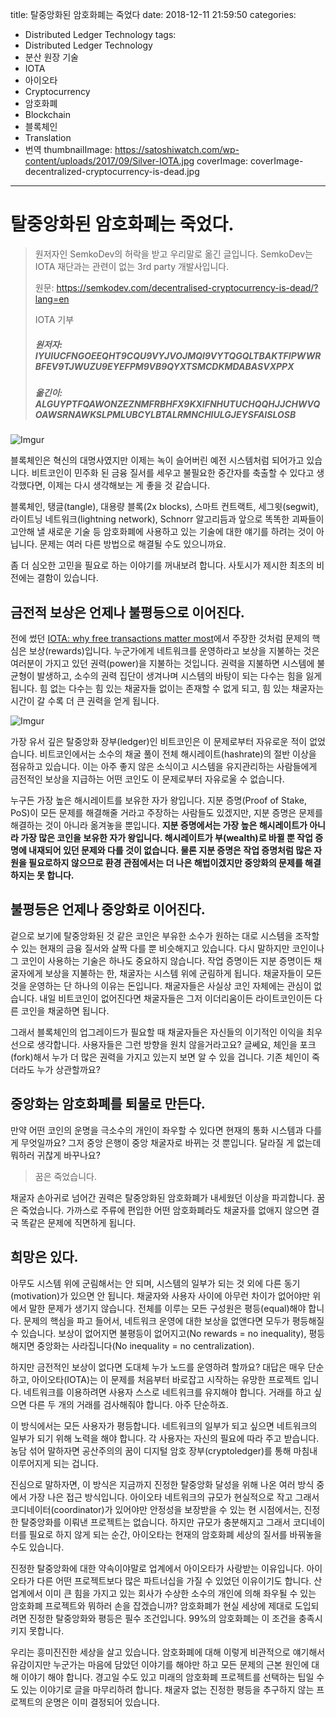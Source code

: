 title: 탈중앙화된 암호화폐는 죽었다
date: 2018-12-11 21:59:50
categories: 
  - Distributed Ledger Technology
tags: 
  - Distributed Ledger Technology
  - 분산 원장 기술
  - IOTA
  - 아이오타
  - Cryptocurrency
  - 암호화폐
  - Blockchain
  - 블록체인
  - Translation
  - 번역
thumbnailImage: https://satoshiwatch.com/wp-content/uploads/2017/09/Silver-IOTA.jpg
coverImage: coverImage-decentralized-cryptocurrency-is-dead.jpg
---
# 탈중앙화된 암호화폐는 죽었다.

>원저자인 SemkoDev의 허락을 받고 우리말로 옮긴 글입니다.
>SemkoDev는 IOTA 재단과는 관련이 없는 3rd party 개발사입니다.
>
>원문: https://semkodev.com/decentralised-cryptocurrency-is-dead/?lang=en
>
>IOTA 기부
>
>##### 원저자: IYUIUCFNGOEEQHT9CQU9VYJVOJMQI9VYTQGQLTBAKTFIPWWRBFEV9TJWUZU9EYEFPM9VB9QYXTSMCDKMDABASVXPPX
>##### 옮긴이: ALGUYPTFQAWONZEZNMFRBHFX9KXIFNHUTUCHQQHJJCHWVQOAWSRNAWKSLPMLUBCYLBTALRMNCHIULGJEYSFAISLOSB

![Imgur](https://i.imgur.com/jHVJGUf.png)

블록체인은 혁신의 대명사였지만 이제는 녹이 슬어버린 예전 시스템처럼 되어가고 있습니다. 비트코인이 민주화 된 금융 질서를 세우고 불필요한 중간자를 축출할 수 있다고 생각했다면, 이제는 다시 생각해보는 게 좋을 것 같습니다.

블록체인, 탱글(tangle), 대용량 블록(2x blocks), 스마트 컨트랙트, 세그윗(segwit), 라이트닝 네트워크(lightning network), Schnorr 알고리듬과 앞으로 똑똑한 괴짜들이 고안해 낼 새로운 기술 등 암호화폐에 사용하고 있는 기술에 대한 얘기를 하려는 것이 아닙니다. 문제는 여러 다른 방법으로 해결될 수도 있으니까요.

좀 더 심오한 고민을 필요로 하는 이야기를 꺼내보려 합니다. 사토시가 제시한 최초의 비전에는 결함이 있습니다.


## 금전적 보상은 언제나 불평등으로 이어진다.

전에 썼던 [IOTA: why free transactions matter most](https://semkodev.com/iota-why-free-transactions-matter-most/?lang=en)에서 주장한 것처럼 문제의 핵심은 보상(rewards)입니다. 누군가에게 네트워크를 운영하라고 보상을 지불하는 것은 여러분이 가지고 있던 권력(power)을 지불하는 것입니다. 권력을 지불하면 시스템에 불균형이 발생하고, 소수의 권력 집단이 생겨나며 시스템의 바탕이 되는 다수는 힘을 잃게 됩니다. 힘 없는 다수는 힘 있는 채굴자들 없이는 존재할 수 없게 되고, 힘 있는 채굴자는 시간이 갈 수록 더 큰 권력을 얻게 됩니다.

![Imgur](https://i.imgur.com/HcsWxIq.png)

가장 유서 깊은 탈중앙화 장부(ledger)인 비트코인은 이 문제로부터 자유로운 적이 없었습니다. 비트코인에서는 소수의 채굴 풀이 전체 해시레이트(hashrate)의 절반 이상을 점유하고 있습니다. 이는 아주 좋지 않은 소식이고 시스템을 유지관리하는 사람들에게 금전적인 보상을 지급하는 어떤 코인도 이 문제로부터 자유로울 수 없습니다.

누구든 가장 높은 해시레이트를 보유한 자가 왕입니다. 지분 증명(Proof of Stake, PoS)이 모든 문제를 해결해줄 거라고 주장하는 사람들도 있겠지만, 지분 증명은 문제를 해결하는 것이 아니라 옮겨놓을 뿐입니다. **지분 증명에서는 가장 높은 해시레이트가 아니라 가장 많은 코인을 보유한 자가 왕입니다. 해시레이트가 부(wealth)로 바뀔 뿐 작업 증명에 내재되어 있던 문제와 다를 것이 없습니다. 물론 지분 증명은 작업 증명처럼 많은 자원을 필요로하지 않으므로 환경 관점에서는 더 나은 해법이겠지만 중앙화의 문제를 해결하지는 못 합니다.**


## 불평등은 언제나 중앙화로 이어진다.

겉으로 보기에 탈중앙화된 것 같은 코인은 부유한 소수가 원하는 대로 시스템을 조작할 수 있는 현재의 금융 질서와 살짝 다를 뿐 비슷해지고 있습니다. 다시 말하지만 코인이나 그 코인이 사용하는 기술은 하나도 중요하지 않습니다. 작업 증명이든 지분 증명이든 채굴자에게 보상을 지불하는 한, 채굴자는 시스템 위에 군림하게 됩니다. 채굴자들이 모든 것을 운영하는 단 하나의 이유는 돈입니다. 채굴자들은 사실상 코인 자체에는 관심이 없습니다. 내일 비트코인이 없어진다면 채굴자들은 그저 이더리움이든 라이트코인이든 다른 코인을 채굴하면 됩니다.

그래서 블록체인의 업그레이드가 필요할 때 채굴자들은 자신들의 이기적인 이익을 최우선으로 생각합니다. 사용자들은 그런 방향을 원치 않을거라고요? 글쎄요, 체인을 포크(fork)해서 누가 더 많은 권력을 가지고 있는지 보면 알 수 있을 겁니다. 기존 체인이 죽더라도 누가 상관할까요?


## 중앙화는 암호화폐를 퇴물로 만든다.

만약 어떤 코인의 운명을 극소수의 개인이 좌우할 수 있다면 현재의 통화 시스템과 다를 게 무엇일까요? 그저 중앙 은행이 중앙 채굴자로 바뀌는 것 뿐입니다. 달라질 게 없는데 뭐하러 귀찮게 바꾸나요?

> 꿈은 죽었습니다.

채굴자 손아귀로 넘어간 권력은 탈중앙화된 암호화폐가 내세웠던 이상을 파괴합니다. 꿈은 죽었습니다. 가까스로 주류에 편입한 어떤 암호화폐라도 채굴자를 없애지 않으면 결국 똑같은 문제에 직면하게 됩니다.


## 희망은 있다.

아무도 시스템 위에 군림해서는 안 되며, 시스템의 일부가 되는 것 외에 다른 동기(motivation)가 있으면 안 됩니다. 채굴자와 사용자 사이에 아무런 차이가 없어야만 위에서 말한 문제가 생기지 않습니다. 전체를 이루는 모든 구성원은 평등(equal)해야 합니다. 문제의 핵심을 파고 들어서, 네트워크 운영에 대한 보상을 없앤다면 모두가 평등해질 수 있습니다. 보상이 없어지면 불평등이 없어지고(No rewards = no inequality), 평등해지면 중앙화는 사라집니다(No inequality = no centralization).

하지만 금전적인 보상이 없다면 도대체 누가 노드를 운영하려 할까요? 대답은 매우 단순하고, 아이오타(IOTA)는 이 문제를 처음부터 바로잡고 시작하는 유망한 프로젝트 입니다. 네트워크를 이용하려면 사용자 스스로 네트워크를 유지해야 합니다. 거래를 하고 싶으면 다른 두 개의 거래를 검사해줘야 합니다. 아주 단순하죠.

이 방식에서는 모든 사용자가 평등합니다. 네트워크의 일부가 되고 싶으면 네트워크의 일부가 되기 위해 노력을 해야 합니다. 각 사용자는 자신의 필요에 따라 주고 받습니다. 농담 섞어 말하자면 공산주의의 꿈이 디지털 암호 장부(cryptoledger)를 통해 마침내 이루어지게 되는 겁니다.

진심으로 말하자면, 이 방식은 지금까지 진정한 탈중앙화 달성을 위해 나온 여러 방식 중에서 가장 나은 접근 방식입니다. 아이오타 네트워크의 규모가 현실적으로 작고 그래서 코디네이터(coordinator)가 있어야만 안정성을 보장받을 수 있는 현 시점에서는, 진정한 탈중앙화를 이뤄낸 프로젝트는 없습니다. 하지만 규모가 충분해지고 그래서 코디네이터를 필요로 하지 않게 되는 순간, 아이오타는 현재의 암호화폐 세상의 질서를 바꿔놓을 수도 있습니다.

진정한 탈중앙화에 대한 약속이야말로 업계에서 아이오타가 사랑받는 이유입니다. 아이오타가 다른 어떤 프로젝트보다 많은 파트너십을 가질 수 있었던 이유이기도 합니다. 산업계에서 이미 큰 힘을 가지고 있는 회사가 수상한 소수의 개인에 의해 좌우될 수 있는 암호화폐 프로젝트와 뭐하러 손을 잡겠습니까? 암호화폐가 현실 세상에 제대로 도입되려면 진정한 탈중앙화와 평등은 필수 조건입니다. 99%의 암호화폐는 이 조건을 충족시키지 못합니다.

우리는 흥미진진한 세상을 살고 있습니다. 암호화폐에 대해 이렇게 비관적으로 얘기해서 유감이지만 누군가는 마음에 담았던 이야기를 해야만 하고 모든 문제의 근본 원인에 대해 이야기 해야 합니다. 경고일 수도 있고 미래의 암호화폐 프로젝트를 선택하는 팁일 수도 있는 이야기로 글을 마무리하려 합니다. 채굴자 없는 진정한 평등을 추구하지 않는 프로젝트의 운명은 이미 결정되어 있습니다.














